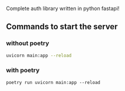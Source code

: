 Complete auth library written in python fastapi! 


## Commands to start the server

### without poetry

```bash
uvicorn main:app --reload
```

### with poetry
```
poetry run uvicorn main:app --reload
```